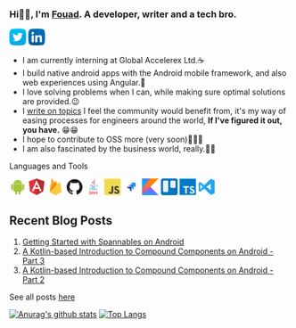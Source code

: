 ### Hi👋🏾, I'm <a href="https://portfolio-rho-two.vercel.app">Fouad</a>. A developer, writer and a tech bro.

<a href="https://twitter.com/olaolaore"><img src="https://github.com/OlaoreFouad/OlaoreFouad/blob/master/images/twitter.png" width="30" /></a>
<a href="https://www.linkedin.com/in/olaore-fouad-860b4b180"><img src="https://github.com/OlaoreFouad/OlaoreFouad/blob/master/images/linkedin.png" width="30" /></a>

- I am currently interning at Global Accelerex Ltd.☕
- I build native android apps with the Android mobile framework, and also web experiences using Angular.👤
- I love solving problems when I can, while making sure optimal solutions are provided.😉
- I <a href="https://medium.com/@olaolaore" target="_blank">write on topics</a> I feel the community would benefit from, it's my way of easing processes for engineers around the world, **If I've figured it out, you have.** 😁😁
- I hope to contribute to OSS more (very soon)🎉🎉🎉
- I am also fascinated by the business world, really.👴🏾

Languages and Tools

<code><img src="https://github.com/OlaoreFouad/OlaoreFouad/blob/master/images/android.png" width="30" /></code>
<code><img src="https://github.com/OlaoreFouad/OlaoreFouad/blob/master/images/angular.png" width="30" /></code>
<code><img src="https://github.com/OlaoreFouad/OlaoreFouad/blob/master/images/firebase.png" width="30" /></code>
<code><img src="https://github.com/OlaoreFouad/OlaoreFouad/blob/master/images/github.png" width="30" /></code>
<code><img src="https://github.com/OlaoreFouad/OlaoreFouad/blob/master/images/java.png" width="30" /></code>
<code><img src="https://github.com/OlaoreFouad/OlaoreFouad/blob/master/images/javascript.png" width="30" /></code>
<code><img src="https://github.com/OlaoreFouad/OlaoreFouad/blob/master/images/jira.png" width="30" /></code>
<code><img src="https://github.com/OlaoreFouad/OlaoreFouad/blob/master/images/kotlin.png" width="30" /></code>
<code><img src="https://github.com/OlaoreFouad/OlaoreFouad/blob/master/images/trello.png" width="30" /></code>
<code><img src="https://github.com/OlaoreFouad/OlaoreFouad/blob/master/images/typescript.png" width="30" /></code>
<code><img src="https://github.com/OlaoreFouad/OlaoreFouad/blob/master/images/visualstudio.svg" width="30" /></code>

## Recent Blog Posts
1. <a href="https://medium.com/@olaolaore/getting-started-with-spannables-on-android-46a051d484ec" target="_blank">Getting Started with Spannables on Android</a>
2. <a href="https://medium.com/android-dev-hacks/a-kotlin-based-introduction-to-compound-components-on-android-part-3-eeb7c9250392" target="_blank">A Kotlin-based Introduction to Compound Components on Android - Part 3</a>
3. <a href="https://medium.com/android-dev-hacks/a-kotlin-based-introduction-to-compound-components-on-android-part-2-f33d7179b5c8" target="_blank">A Kotlin-based Introduction to Compound Components on Android - Part 2</a>

See all posts <a href="https://medium.com/@olaolaore">here</a>

[![Anurag's github stats](https://github-readme-stats.vercel.app/api?username=OlaoreFouad&count_private=true)](https://github.com/anuraghazra/github-readme-stats)
[![Top Langs](https://github-readme-stats.vercel.app/api/top-langs/?username=anuraghazra&layout=compact)](https://github.com/anuraghazra/github-readme-stats)
